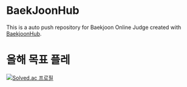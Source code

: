 # BaekJoonHub
This is a auto push repository for Baekjoon Online Judge created with [BaekjoonHub](https://github.com/BaekjoonHub/BaekjoonHub).

# 올해 목표 플레

[![Solved.ac
프로필](http://mazassumnida.wtf/api/v2/generate_badge?boj=tigerwuy)](https://solved.ac/tigerwuy)
